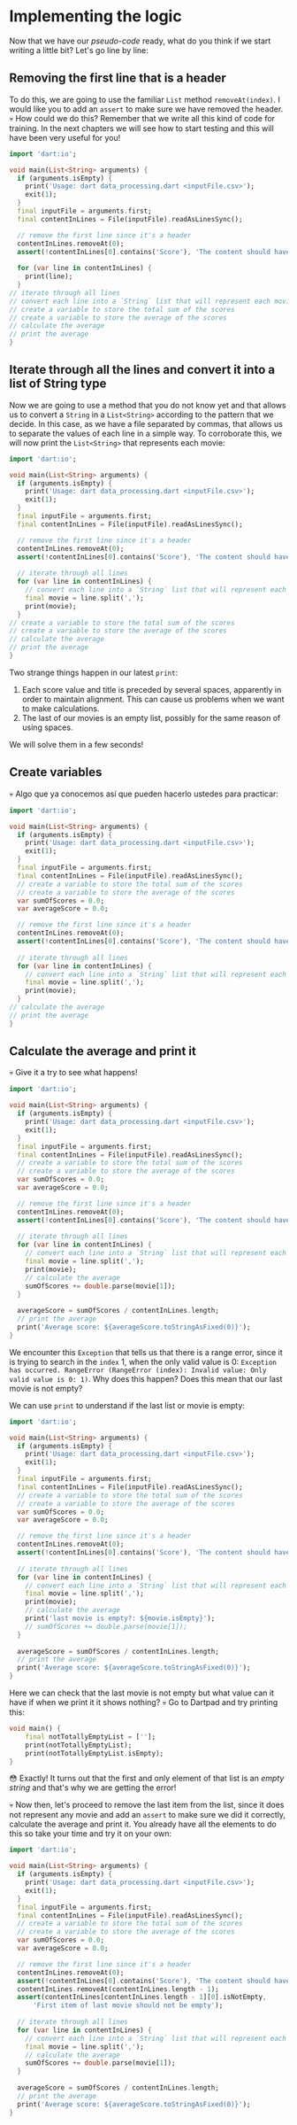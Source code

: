 # Implementing the logic

Now that we have our _pseudo-code_ ready, what do you think if we start writing a little bit? Let's go line by line:

## Removing the first line that is a header

To do this, we are going to use the familiar `List` method `removeAt(index)`. I would like you to add an `assert` to make sure we have removed the header. 💀 How could we do this? Remember that we write all this kind of code for training. In the next chapters we will see how to start testing and this will have been very useful for you!

```dart
import 'dart:io';

void main(List<String> arguments) {
  if (arguments.isEmpty) {
    print('Usage: dart data_processing.dart <inputFile.csv>');
    exit(1);
  }
  final inputFile = arguments.first;
  final contentInLines = File(inputFile).readAsLinesSync();

  // remove the first line since it's a header
  contentInLines.removeAt(0);
  assert(!contentInLines[0].contains('Score'), 'The content should have its header removed');
  
  for (var line in contentInLines) {
    print(line);
  }
// iterate through all lines
// convert each line into a `String` list that will represent each movie
// create a variable to store the total sum of the scores
// create a variable to store the average of the scores
// calculate the average
// print the average
}
```

## Iterate through all the lines and convert it into a list of String type

Now we are going to use a method that you do not know yet and that allows us to convert a `String` in a `List<String>` according to the pattern that we decide. In this case, as we have a file separated by commas, that allows us to separate the values of each line in a simple way. To corroborate this, we will now print the `List<String>` that represents each movie:

```dart
import 'dart:io';

void main(List<String> arguments) {
  if (arguments.isEmpty) {
    print('Usage: dart data_processing.dart <inputFile.csv>');
    exit(1);
  }
  final inputFile = arguments.first;
  final contentInLines = File(inputFile).readAsLinesSync();

  // remove the first line since it's a header
  contentInLines.removeAt(0);
  assert(!contentInLines[0].contains('Score'), 'The content should have its header removed');
  
  // iterate through all lines
  for (var line in contentInLines) {
    // convert each line into a `String` list that will represent each movie
    final movie = line.split(',');
    print(movie);
  }
// create a variable to store the total sum of the scores
// create a variable to store the average of the scores
// calculate the average
// print the average
}
```

Two strange things happen in our latest `print`:

1. Each score value and title is preceded by several spaces, apparently in order to maintain alignment. This can cause us problems when we want to make calculations.
2. The last of our movies is an empty list, possibly for the same reason of using spaces.

We will solve them in a few seconds!

## Create variables

💀 Algo que ya conocemos así que pueden hacerlo ustedes para practicar:

```dart
import 'dart:io';

void main(List<String> arguments) {
  if (arguments.isEmpty) {
    print('Usage: dart data_processing.dart <inputFile.csv>');
    exit(1);
  }
  final inputFile = arguments.first;
  final contentInLines = File(inputFile).readAsLinesSync();
  // create a variable to store the total sum of the scores
  // create a variable to store the average of the scores
  var sumOfScores = 0.0;
  var averageScore = 0.0;

  // remove the first line since it's a header
  contentInLines.removeAt(0);
  assert(!contentInLines[0].contains('Score'), 'The content should have its header removed');
  
  // iterate through all lines
  for (var line in contentInLines) {
    // convert each line into a `String` list that will represent each movie
    final movie = line.split(',');
    print(movie);
  }
// calculate the average
// print the average
}
```

## Calculate the average and print it

💀 Give it a try to see what happens!

```dart
import 'dart:io';

void main(List<String> arguments) {
  if (arguments.isEmpty) {
    print('Usage: dart data_processing.dart <inputFile.csv>');
    exit(1);
  }
  final inputFile = arguments.first;
  final contentInLines = File(inputFile).readAsLinesSync();
  // create a variable to store the total sum of the scores
  // create a variable to store the average of the scores
  var sumOfScores = 0.0;
  var averageScore = 0.0;

  // remove the first line since it's a header
  contentInLines.removeAt(0);
  assert(!contentInLines[0].contains('Score'), 'The content should have its header removed');
  
  // iterate through all lines
  for (var line in contentInLines) {
    // convert each line into a `String` list that will represent each movie
    final movie = line.split(',');
    print(movie);
    // calculate the average
    sumOfScores += double.parse(movie[1]);
  }
  
  averageScore = sumOfScores / contentInLines.length;
  // print the average
  print('Average score: ${averageScore.toStringAsFixed(0)}');
}
```

We encounter this `Exception` that tells us that there is a range error, since it is trying to search in the `index` 1, when the only valid value is 0: `Exception has occurred. RangeError (RangeError (index): Invalid value: Only valid value is 0: 1)`. Why does this happen? Does this mean that our last movie is not empty?

We can use `print` to understand if the last list or movie is empty:

```dart
import 'dart:io';

void main(List<String> arguments) {
  if (arguments.isEmpty) {
    print('Usage: dart data_processing.dart <inputFile.csv>');
    exit(1);
  }
  final inputFile = arguments.first;
  final contentInLines = File(inputFile).readAsLinesSync();
  // create a variable to store the total sum of the scores
  // create a variable to store the average of the scores
  var sumOfScores = 0.0;
  var averageScore = 0.0;

  // remove the first line since it's a header
  contentInLines.removeAt(0);
  assert(!contentInLines[0].contains('Score'), 'The content should have its header removed');
  
  // iterate through all lines
  for (var line in contentInLines) {
    // convert each line into a `String` list that will represent each movie
    final movie = line.split(',');
    print(movie);
    // calculate the average
    print('last movie is empty?: ${movie.isEmpty}');
    // sumOfScores += double.parse(movie[1]);
  }
  
  averageScore = sumOfScores / contentInLines.length;
  // print the average
  print('Average score: ${averageScore.toStringAsFixed(0)}');
}
```

Here we can check that the last movie is not empty but what value can it have if when we print it it shows nothing? 💀 Go to Dartpad and try printing this:

```dart
void main() {
    final notTotallyEmptyList = [''];
    print(notTotallyEmptyList);
    print(notTotallyEmptyList.isEmpty);
}
```

😳 Exactly! It turns out that the first and only element of that list is an _empty string_ and that's why we are getting the error!

💀 Now then, let's proceed to remove the last item from the list, since it does not represent any movie and add an `assert` to make sure we did it correctly, calculate the average and print it. You already have all the elements to do this so take your time and try it on your own:

```dart
import 'dart:io';

void main(List<String> arguments) {
  if (arguments.isEmpty) {
    print('Usage: dart data_processing.dart <inputFile.csv>');
    exit(1);
  }
  final inputFile = arguments.first;
  final contentInLines = File(inputFile).readAsLinesSync();
  // create a variable to store the total sum of the scores
  // create a variable to store the average of the scores
  var sumOfScores = 0.0;
  var averageScore = 0.0;

  // remove the first line since it's a header
  contentInLines.removeAt(0);
  assert(!contentInLines[0].contains('Score'), 'The content should have its header removed');
  contentInLines.removeAt(contentInLines.length - 1);
  assert(contentInLines[contentInLines.length - 1][0].isNotEmpty,
      'First item of last movie should not be empty');
  
  // iterate through all lines
  for (var line in contentInLines) {
    // convert each line into a `String` list that will represent each movie
    final movie = line.split(',');
    // calculate the average
    sumOfScores += double.parse(movie[1]);
  }
  
  averageScore = sumOfScores / contentInLines.length;
  // print the average
  print('Average score: ${averageScore.toStringAsFixed(0)}');
}
```

